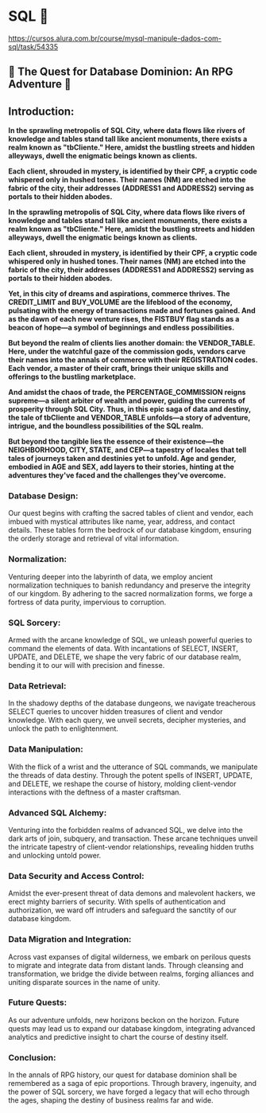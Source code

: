  # SQL  🔮
[ https://cursos.alura.com.br/course/mysql-manipule-dados-com-sql/task/54335
](https://caelum-online-public.s3.amazonaws.com/1220-mysqlintroducaoaosql/04/Aula4.1SQL.zip)
## 🧙 The Quest for Database Dominion: An RPG Adventure 🧙

## **Introduction:**

 **In the sprawling metropolis of SQL City, where data flows like rivers of knowledge and tables stand tall like ancient monuments, there exists a realm known as "tbCliente." Here, amidst the bustling streets and hidden alleyways, dwell the enigmatic beings known as clients.**

**Each client, shrouded in mystery, is identified by their CPF, a cryptic code whispered only in hushed tones. Their names (NM) are etched into the fabric of the city, their addresses (ADDRESS1 and ADDRESS2) serving as portals to their hidden abodes.**

**In the sprawling metropolis of SQL City, where data flows like rivers of knowledge and tables stand tall like ancient monuments, there exists a realm known as "tbCliente." Here, amidst the bustling streets and hidden alleyways, dwell the enigmatic beings known as clients.**

**Each client, shrouded in mystery, is identified by their CPF, a cryptic code whispered only in hushed tones. Their names (NM) are etched into the fabric of the city, their addresses (ADDRESS1 and ADDRESS2) serving as portals to their hidden abodes.**

**Yet, in this city of dreams and aspirations, commerce thrives. The CREDIT_LIMIT and BUY_VOLUME are the lifeblood of the economy, pulsating with the energy of transactions made and fortunes gained. And as the dawn of each new venture rises, the FISTBUY flag stands as a beacon of hope—a symbol of beginnings and endless possibilities.**

**But beyond the realm of clients lies another domain: the VENDOR_TABLE. Here, under the watchful gaze of the commission gods, vendors carve their names into the annals of commerce with their REGISTRATION codes. Each vendor, a master of their craft, brings their unique skills and offerings to the bustling marketplace.**

**And amidst the chaos of trade, the PERCENTAGE_COMMISSION reigns supreme—a silent arbiter of wealth and power, guiding the currents of prosperity through SQL City. Thus, in this epic saga of data and destiny, the tale of tbCliente and VENDOR_TABLE unfolds—a story of adventure, intrigue, and the boundless possibilities of the SQL realm.**

**But beyond the tangible lies the essence of their existence—the NEIGHBORHOOD, CITY, STATE, and CEP—a tapestry of locales that tell tales of journeys taken and destinies yet to unfold. Age and gender, embodied in AGE and SEX, add layers to their stories, hinting at the adventures they've faced and the challenges they've overcome.**

### Database Design:
Our quest begins with crafting the sacred tables of client and vendor, each imbued with mystical attributes like name, year, address, and contact details. These tables form the bedrock of our database kingdom, ensuring the orderly storage and retrieval of vital information.

### Normalization:
Venturing deeper into the labyrinth of data, we employ ancient normalization techniques to banish redundancy and preserve the integrity of our kingdom. By adhering to the sacred normalization forms, we forge a fortress of data purity, impervious to corruption.

### SQL Sorcery:
Armed with the arcane knowledge of SQL, we unleash powerful queries to command the elements of data. With incantations of SELECT, INSERT, UPDATE, and DELETE, we shape the very fabric of our database realm, bending it to our will with precision and finesse.

### Data Retrieval:
In the shadowy depths of the database dungeons, we navigate treacherous SELECT queries to uncover hidden treasures of client and vendor knowledge. With each query, we unveil secrets, decipher mysteries, and unlock the path to enlightenment.

### Data Manipulation:
With the flick of a wrist and the utterance of SQL commands, we manipulate the threads of data destiny. Through the potent spells of INSERT, UPDATE, and DELETE, we reshape the course of history, molding client-vendor interactions with the deftness of a master craftsman.

### Advanced SQL Alchemy:
Venturing into the forbidden realms of advanced SQL, we delve into the dark arts of join, subquery, and transaction. These arcane techniques unveil the intricate tapestry of client-vendor relationships, revealing hidden truths and unlocking untold power.

### Data Security and Access Control:
Amidst the ever-present threat of data demons and malevolent hackers, we erect mighty barriers of security. With spells of authentication and authorization, we ward off intruders and safeguard the sanctity of our database kingdom.

### Data Migration and Integration:
Across vast expanses of digital wilderness, we embark on perilous quests to migrate and integrate data from distant lands. Through cleansing and transformation, we bridge the divide between realms, forging alliances and uniting disparate sources in the name of unity.

### Future Quests:
As our adventure unfolds, new horizons beckon on the horizon. Future quests may lead us to expand our database kingdom, integrating advanced analytics and predictive insight to chart the course of destiny itself.

### Conclusion:
In the annals of RPG history, our quest for database dominion shall be remembered as a saga of epic proportions. Through bravery, ingenuity, and the power of SQL sorcery, we have forged a legacy that will echo through the ages, shaping the destiny of business realms far and wide.

